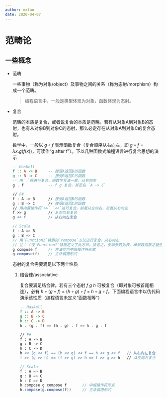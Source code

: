 ```yaml
---
author: mxtao
date: 2020-04-07
---
```


# 范畴论

## 一些概念

+ 范畴

    一些事物（称为对象/object）及事物之间的关系（称为态射/morphism）构成一个范畴。

    > 编程语言中，一般是类型体现为对象，函数体现为态射。

+ 复合

    范畴的本质是复合，或者说复合的本质是范畴。若有从对象A到对象B的态射，也有从对象B到对象C的态射，那么必定存在从对象A到对象C的复合态射。

    数学中，一般以 $g \circ f$ 表示函数复合（复合顺序从右向左，即 $g \circ f = \lambda x.g \lparen f \lparen x \rparen \rparen$，可读作“g after f”）。下以几种函数式编程语言进行复合思想的演示

    ```haskell
    -- Haskell
    f :: A -> B     -- 接受A返回B的函数
    g :: B -> C     -- 接受B返回C的函数
    -- 用`.`符进行复合，同数学写法一致，从右向左
    g . f           -- f g 复合，其签名 `A -> C`
    ```

    ```fsharp
    // F#
    f : A -> B      // 接受A返回B的函数
    g : B -> C      // 接受B返回C的函数
    // 用内置操作符`>>` `<<`进行复合，前者从左向右，后者从右向左
    f >> g          // 从左向右复合
    g << f          // 从右向左复合
    ```

    ```scala
    // Scala
    f : A => B
    g : B => C
    // 用`Function1`特质的`compose`方法进行复合，从右向左
    // 注： (仅`Function1`特质定义了此方法，换言之，仅单参数列表、单参数函数才能进行复合)
    g compose f     // 方法作为中缀操作符形式
    g.compose(f)    // 方法调用形式
    ```

    态射的复合需要满足以下两个性质

    1. 结合律/associative

        复合要满足结合律。若有三个态射 $f$ $g$ $h$ 可被复合（即对象可被首尾相连），必有 $h \circ \lparen g \circ f \rparen$ = $\lparen h \circ g \rparen \circ f$ = $h \circ g \circ f$。下面编程语言中以伪代码演示该性质（编程语言未定义“函数相等”）

        ```haskell
        -- Haskell
        f :: A -> B
        g :: B -> C
        h :: C -> D
        h . (g . f) == (h . g) . f == h . g . f
        ```

        ```fsharp
        // F#
        f : A -> B
        g : B -> C
        h : C -> D
        h << (g << f) == (h << g) << f == h << g << f   // 从右向左复合
        f >> (g >> h) == (f >> g) >> h == f >> g >> h   // 从左向右复合
        ```

        ```scala
        // Scala
        f : A => B
        g : B => C
        h : C => D
        h compose g compose f       // 中缀操作符形式
        h.compose(g.compose(f))     // 方法调用形式
        ```